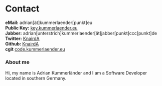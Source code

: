 # Contact

**eMail:** adrian[ät]kummerlaender[punkt]eu  
**Public Key:** [key.kummerlaender.eu](http://key.kummerlaender.eu)  
**Jabber:** adrian[unterstrich]kummerlaender[ät]jabber[punkt]ccc[punkt]de  
**Twitter:** [KnairdA](https://twitter.com/KnairdA)  
**Github:** [KnairdA](https://github.com/KnairdA)  
**cgit** [code.kummerlaender.eu](http://code.kummerlaender.eu)

### About me

Hi, my name is Adrian Kummerländer and I am a Software Developer located in southern Germany.
